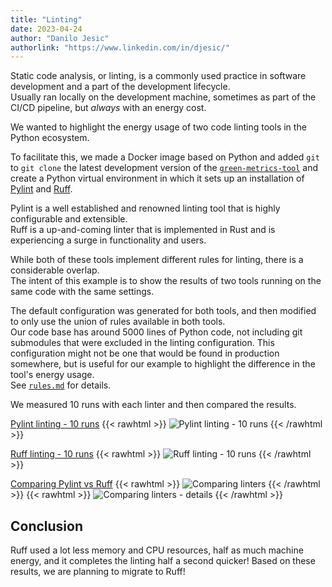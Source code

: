 ```yaml
---
title: "Linting"
date: 2023-04-24
author: "Danilo Jesic"
authorlink: "https://www.linkedin.com/in/djesic/"
---
```


Static code analysis, or linting, is a commonly used practice in software development
and a part of the development lifecycle.  
Usually ran locally on the development machine, sometimes as part of the CI/CD pipeline,
but *always* with an energy cost.

We wanted to highlight the energy usage of two code linting tools in the Python ecosystem.

To facilitate this, we made a Docker image based on Python and added `git` to `git clone` the latest
development version of the [`green-metrics-tool`](https://github.com/green-coding-berlin/green-metrics-tool/tree/dev) and create a Python virtual environment in which
it sets up an installation of [Pylint](https://pylint.readthedocs.io/en/v2.17.2/) and [Ruff](https://beta.ruff.rs/docs/).

Pylint is a well established and renowned linting tool that is highly configurable and extensible.  
Ruff is a up-and-coming linter that is implemented in Rust and is experiencing a surge in functionality and users.

While both of these tools implement different rules for linting, there is a considerable overlap.  
The intent of this example is to show the results of two tools running on the same code with the same settings.

The default configuration was generated for both tools, and then modified to only use the union of rules
available in both tools.  
Our code base has around 5000 lines of Python code, not including git submodules that were excluded in the linting configuration.
This configuration might not be one that would be found in production somewhere, but is useful
for our example to highlight the difference in the tool's energy usage.  
See [`rules.md`](https://github.com/green-coding-berlin/example-applications/blob/main/linting/rules.md) for details.  

We measured 10 runs with each linter and then compared the results.  

[Pylint linting - 10 runs](https://metrics.green-coding.berlin/compare.html?ids=62536feb-ab90-494e-bf36-f7bc35cfd04c,2b2817cf-bbcc-4e6a-9a2c-92fe572b4af0,921b6190-d1d6-4b32-ade4-1b1730786399,fde2b170-e4a6-4111-942e-a7a73eb63c7c,7e6f47e9-57bc-40a6-9ec2-f06acbbd7567,dec6c1d2-77f7-4994-8c13-65bb2865a126,49618675-0612-4223-b97f-9132e52668ae,907a31bd-169b-4a0b-9ded-78d6df360612,6de6dac9-e2e5-444d-bb89-e14ad0f4bcdf,9db12e30-176a-46ed-ab5c-f95ca76a0b7a)
{{< rawhtml >}}
<img class="ui xlarge centered rounded bordered image" src="/img/blog/pylint-10-runs.webp" alt="Pylint linting - 10 runs" loading="lazy">
{{< /rawhtml >}}

[Ruff linting - 10 runs](https://metrics.green-coding.berlin/compare.html?ids=4a717cff-18bc-4a91-b9e0-900fcbe47a3b,ff9aa98a-c831-4cea-b792-4a32dd274423,80223820-a0e2-4038-acb6-115e2c1e4099,dd5a39e0-9625-479d-93e6-99b52fa8a81b,0e113f14-433d-4347-9b56-a92904cfbf8f,d8829214-12ab-4eb0-8775-26303af7d140,52c86b56-8e4d-4dc5-84f5-e6bfdba5a291,e60a642d-3d40-42ee-ae49-e54310439852,4c483472-6f6f-41d9-9afe-b9ba3e220f52,0c9a004a-68ca-42b0-a516-23c1e0828aaa)
{{< rawhtml >}}
<img class="ui xlarge centered rounded bordered image" src="/img/blog/ruff-10-runs.webp" alt="Ruff linting - 10 runs" loading="lazy">
{{< /rawhtml >}}

[Comparing Pylint vs Ruff](https://metrics.green-coding.berlin/compare.html?ids=4a717cff-18bc-4a91-b9e0-900fcbe47a3b,62536feb-ab90-494e-bf36-f7bc35cfd04c)
{{< rawhtml >}}
<img class="ui xlarge centered rounded bordered image" src="/img/blog/compare-linters.webp" alt="Comparing linters" loading="lazy">
{{< /rawhtml >}}
{{< rawhtml >}}
<img class="ui xlarge centered rounded bordered image" src="/img/blog/compare-linters-details.webp" alt="Comparing linters - details" loading="lazy">
{{< /rawhtml >}}

## Conclusion

Ruff used a lot less memory and CPU resources, half as much machine energy, and it completes the linting half a second quicker!
Based on these results, we are planning to migrate to Ruff!
